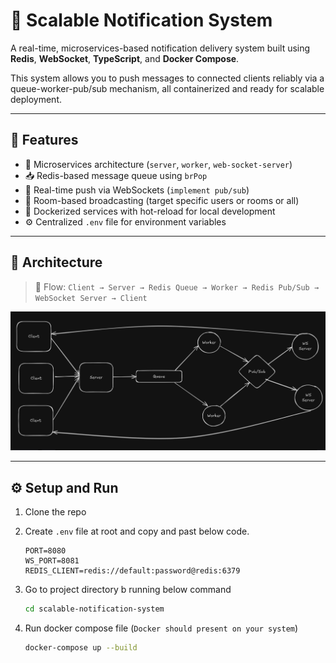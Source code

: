 # 📡 Scalable Notification System

A real-time, microservices-based notification delivery system built using **Redis**, **WebSocket**, **TypeScript**, and **Docker Compose**.

This system allows you to push messages to connected clients reliably via a queue-worker-pub/sub mechanism, all containerized and ready for scalable deployment.

---

## 🧩 Features

- 🧱 Microservices architecture (`server`, `worker`, `web-socket-server`)
- 📥 Redis-based message queue using `brPop`
- 📡 Real-time push via WebSockets (`implement pub/sub`)
- 🧠 Room-based broadcasting (target specific users or rooms or all)
- 🐳 Dockerized services with hot-reload for local development
- ⚙️ Centralized `.env` file for environment variables

---

## 🧭 Architecture

> 📌 Flow: `Client → Server → Redis Queue → Worker → Redis Pub/Sub → WebSocket Server → Client`

![Architecture](./docs/system-architecture.png)

---

## ⚙️ Setup and Run
1. Clone the repo
2. Create `.env` file at root and copy and past below code.
   
   ```env
   PORT=8080
   WS_PORT=8081
   REDIS_CLIENT=redis://default:password@redis:6379
    ```
4. Go to project directory b running below command
   
   ```bash
   cd scalable-notification-system
   ```
6. Run docker compose file (`Docker should present on your system`)
   ```bash
   docker-compose up --build
   ```

